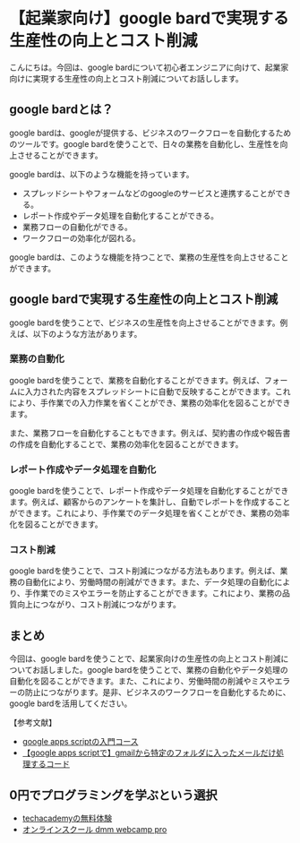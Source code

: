 <!--
title: 【起業家向け】google bardで実現する生産性の向上とコスト削減
tags: google,bard,起業
id: 
private: false
-->

# 【起業家向け】google bardで実現する生産性の向上とコスト削減

こんにちは。今回は、google bardについて初心者エンジニアに向けて、起業家向けに実現する生産性の向上とコスト削減についてお話しします。

## google bardとは？

google bardは、googleが提供する、ビジネスのワークフローを自動化するためのツールです。google bardを使うことで、日々の業務を自動化し、生産性を向上させることができます。

google bardは、以下のような機能を持っています。

- スプレッドシートやフォームなどのgoogleのサービスと連携することができる。
- レポート作成やデータ処理を自動化することができる。
- 業務フローの自動化ができる。
- ワークフローの効率化が図れる。

google bardは、このような機能を持つことで、業務の生産性を向上させることができます。

## google bardで実現する生産性の向上とコスト削減

google bardを使うことで、ビジネスの生産性を向上させることができます。例えば、以下のような方法があります。

### 業務の自動化

google bardを使うことで、業務を自動化することができます。例えば、フォームに入力された内容をスプレッドシートに自動で反映することができます。これにより、手作業での入力作業を省くことができ、業務の効率化を図ることができます。

また、業務フローを自動化することもできます。例えば、契約書の作成や報告書の作成を自動化することで、業務の効率化を図ることができます。

### レポート作成やデータ処理を自動化

google bardを使うことで、レポート作成やデータ処理を自動化することができます。例えば、顧客からのアンケートを集計し、自動でレポートを作成することができます。これにより、手作業でのデータ処理を省くことができ、業務の効率化を図ることができます。

### コスト削減

google bardを使うことで、コスト削減につながる方法もあります。例えば、業務の自動化により、労働時間の削減ができます。また、データ処理の自動化により、手作業でのミスやエラーを防止することができます。これにより、業務の品質向上につながり、コスト削減につながります。

## まとめ

今回は、google bardを使うことで、起業家向けの生産性の向上とコスト削減についてお話しました。google bardを使うことで、業務の自動化やデータ処理の自動化を図ることができます。また、これにより、労働時間の削減やミスやエラーの防止につながります。是非、ビジネスのワークフローを自動化するために、google bardを活用してください。

【参考文献】
- [google apps scriptの入門コース](https://qiita.com/zaburo/items/8d7efb19ae590ed0fd0b) 
- [【google apps scriptで】gmailから特定のフォルダに入ったメールだけ処理するコード](https://qiita.com/ryounagaoka/items/88009af49aad062d6f16)

## 0円でプログラミングを学ぶという選択
- [techacademyの無料体験](//af.moshimo.com/af/c/click?a_id=2612475&amp;p_id=1555&amp;pc_id=2816&amp;pl_id=22706&amp;url=https%3a%2f%2ftechacademy.jp%2fhtmlcss-trial%3futm_source%3dmoshimo%26utm_medium%3daffiliate%26utm_campaign%3dtextad)
- [オンラインスクール dmm webcamp pro](//af.moshimo.com/af/c/click?a_id=2612482&amp;p_id=1363&amp;pc_id=2297&amp;pl_id=39999&amp;guid=on)

